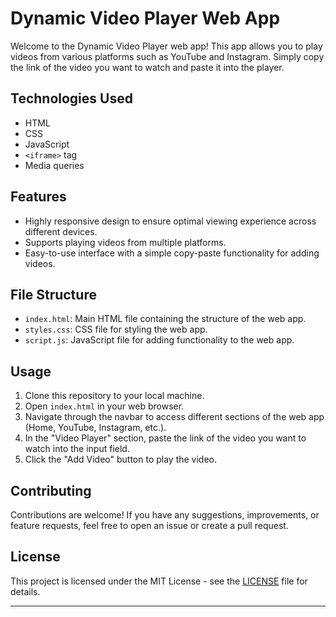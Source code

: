 # Dynamic Video Player Web App

Welcome to the Dynamic Video Player web app! This app allows you to play videos from various platforms such as YouTube and Instagram. Simply copy the link of the video you want to watch and paste it into the player.

## Technologies Used

- HTML
- CSS
- JavaScript
- `<iframe>` tag
- Media queries

## Features

- Highly responsive design to ensure optimal viewing experience across different devices.
- Supports playing videos from multiple platforms.
- Easy-to-use interface with a simple copy-paste functionality for adding videos.

## File Structure

- `index.html`: Main HTML file containing the structure of the web app.
- `styles.css`: CSS file for styling the web app.
- `script.js`: JavaScript file for adding functionality to the web app.

## Usage

1. Clone this repository to your local machine.
2. Open `index.html` in your web browser.
3. Navigate through the navbar to access different sections of the web app (Home, YouTube, Instagram, etc.).
4. In the "Video Player" section, paste the link of the video you want to watch into the input field.
5. Click the "Add Video" button to play the video.

## Contributing

Contributions are welcome! If you have any suggestions, improvements, or feature requests, feel free to open an issue or create a pull request.

## License

This project is licensed under the MIT License - see the [LICENSE](LICENSE) file for details.

---

